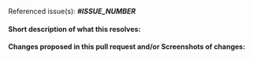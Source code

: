 Referenced issue(s): ***#ISSUE_NUMBER***

#### Short description of what this resolves:



#### Changes proposed in this pull request and/or Screenshots of changes: